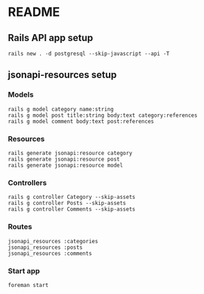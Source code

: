 # README

## Rails API app setup

    rails new . -d postgresql --skip-javascript --api -T

## jsonapi-resources setup

### Models

    rails g model category name:string
    rails g model post title:string body:text category:references
    rails g model comment body:text post:references

### Resources

    rails generate jsonapi:resource category
    rails generate jsonapi:resource post
    rails generate jsonapi:resource model

### Controllers

    rails g controller Category --skip-assets
    rails g controller Posts --skip-assets
    rails g controller Comments --skip-assets

### Routes

    jsonapi_resources :categories
    jsonapi_resources :posts
    jsonapi_resources :comments

### Start app
    foreman start
